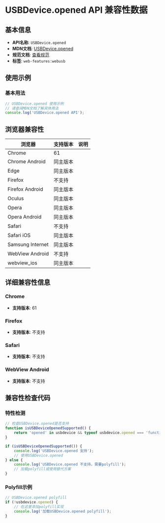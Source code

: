 # USBDevice.opened API 兼容性数据

## 基本信息

- **API名称**: `USBDevice.opened`
- **MDN文档**: [USBDevice.opened](https://developer.mozilla.org/docs/Web/API/USBDevice/opened)
- **规范文档**: [查看规范](https://wicg.github.io/webusb/#dom-usbdevice-opened)
- **标签**: `web-features:webusb`

## 使用示例

### 基本用法

```javascript
// USBDevice.opened 使用示例
// 请查阅MDN文档了解具体用法
console.log('USBDevice.opened API');
```

## 浏览器兼容性

| 浏览器 | 支持版本 | 说明 |
|--------|----------|------|
| Chrome | 61 |  |
| Chrome Android | 同主版本 |  |
| Edge | 同主版本 |  |
| Firefox | 不支持 |  |
| Firefox Android | 同主版本 |  |
| Oculus | 同主版本 |  |
| Opera | 同主版本 |  |
| Opera Android | 同主版本 |  |
| Safari | 不支持 |  |
| Safari iOS | 同主版本 |  |
| Samsung Internet | 同主版本 |  |
| WebView Android | 不支持 |  |
| webview_ios | 同主版本 |  |

## 详细兼容性信息

### Chrome

- **支持版本**: 61

### Firefox

- **支持版本**: 不支持

### Safari

- **支持版本**: 不支持

### WebView Android

- **支持版本**: 不支持

## 兼容性检查代码

### 特性检测

```javascript
// 检查USBDevice.opened是否支持
function isUSBDeviceOpenedSupported() {
    return 'opened' in usbdevice && typeof usbdevice.opened === 'function';
}

if (isUSBDeviceOpenedSupported()) {
    console.log('USBDevice.opened 支持');
    // 使用USBDevice.opened
} else {
    console.log('USBDevice.opened 不支持，需要polyfill');
    // 加载polyfill或使用替代方案
}
```

### Polyfill示例

```javascript
// USBDevice.opened polyfill
if (!usbdevice.opened) {
    // 在这里添加polyfill实现
    console.log('加载USBDevice.opened polyfill');
}
```

